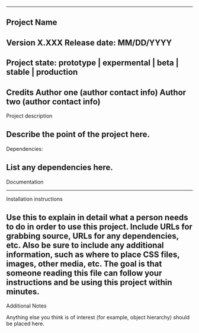 -------------------------------------------------------------------------------
Project Name
-------------------------------------------------------------------------------
Version X.XXX
Release date: MM/DD/YYYY
-------------------------------------------------------------------------------
Project state:
prototype | expermental | beta | stable | production
-------------------------------------------------------------------------------
Credits
  Author one (author contact info)
	Author two (author contact info)
-------------------------------------------------------------------------------
Project description

Describe the point of the project here.
-------------------------------------------------------------------------------
Dependencies:

List any dependencies here.
-------------------------------------------------------------------------------
Documentation

-------------------------------------------------------------------------------
Installation instructions

Use this to explain in detail what a person needs to do in order to use this
project.  Include URLs for grabbing source, URLs for any dependencies, etc.
Also be sure to include any additional information, such as where to place
CSS files, images, other media, etc.  The goal is that someone reading this
file can follow your instructions and be using this project within minutes.
-------------------------------------------------------------------------------
Additional Notes

Anything else you think is of interest (for example, object hierarchy) should
be placed here.
